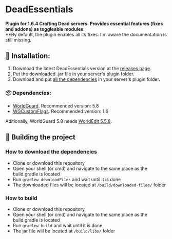# DeadEssentials
**Plugin for 1.6.4 Crafting Dead servers. Provides essential features (fixes and addons) as toggleable modules.**  
**By default, the plugin enables all its fixes. I'm aware the documentation is still missing.

## 🔧 Installation:

1. Download the latest DeadEssentials version at the [releases page](https://github.com/Arzio/DeadEssentials/releases).
2. Put the downloaded .jar file in your server's plugin folder.
3. Download and put [all the dependencies](https://github.com/Arzio/DeadEssentials#-dependencies) in your server's plugin folder.

### 📦 Dependencies:
- [WorldGuard](https://media.forgecdn.net/files/719/257/worldguard-5.8.jar). Recommended version: 5.8
- [WGCustomFlags](https://media.forgecdn.net/files/720/514/WorldGuard_Custom_Flags.zip). Recommended version: 1.6
 
Aditionally, WorldGuard 5.8 needs [WorldEdit 5.5.8](https://media.forgecdn.net/files/739/931/worldedit-5.5.8.jar).

## 🔨 Building the project

###  How to download the dependencies
- Clone or download this repository
- Open your shell (or cmd) and navigate to the same place as the build.gradle is located
- Run `gradlew downloadFiles` and wait until it is done
- The downloaded files will be located at `/build/downloaded-files/` folder

### How to build
- Clone or download this repository
- Open your shell (or cmd) and navigate to the same place as the build.gradle is located
- Run `gradlew build` and wait until it is done
- The jar file will be located at `/build/libs/` folder
